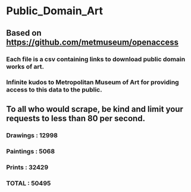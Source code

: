 # Public_Domain_Art
## Based on https://github.com/metmuseum/openaccess
### Each file is a csv containing links to download public domain works of art.
### Infinite kudos to Metropolitan Museum of Art for providing access to this data to the public.
## To all who would scrape, be kind and limit your requests to less than 80 per second.
### Drawings : 12998
### Paintings : 5068
### Prints : 32429
### TOTAL : 50495
